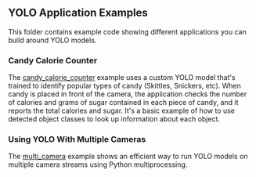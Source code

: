 ## YOLO Application Examples
This folder contains example code showing different applications you can build around YOLO models.

### Candy Calorie Counter
The [candy_calorie_counter](candy_calorie_counter) example uses a custom YOLO model that's trained to identify popular types of candy (Skittles, Snickers, etc). When candy is placed in front of the camera, the application checks the number of calories and grams of sugar contained in each piece of candy, and it reports the total calories and sugar. It's a basic example of how to use detected object classes to look up information about each object.

### Using YOLO With Multiple Cameras
The [multi_camera](multi_camera) example shows an efficient way to run YOLO models on multiple camera streams using Python multiprocessing.
